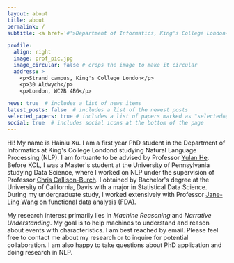 ```yaml
---
layout: about
title: about
permalink: /
subtitle: <a href='#'>Department of Informatics, King's College London</a>

profile:
  align: right
  image: prof_pic.jpg
  image_circular: false # crops the image to make it circular
  address: >
    <p>Strand campus, King's College London</p>
    <p>30 Aldwych</p>
    <p>London, WC2B 4BG</p>

news: true  # includes a list of news items
latest_posts: false  # includes a list of the newest posts
selected_papers: true # includes a list of papers marked as "selected={true}"
social: true  # includes social icons at the bottom of the page
---
```


Hi! My name is Hainiu Xu. I am a first year PhD student in the Department of Informatics at King's College Londond studying Natural Language Processing (NLP). I am fortuante to be advised by Professor [Yulan He](https://sites.google.com/view/yulanhe/home?authuser=0). Before KCL, I was a Master's student at the University of Pennsylvania studying Data Science, where I worked on NLP under the supervision of Professor [Chris Callison-Burch](https://www.cis.upenn.edu/~ccb/index.html). I obtained by Bachelor's degree at the University of California, Davis with a major in Statistical Data Science. During my undergraduate study, I worked extensively with Professor [Jane-Ling Wang](https://anson.ucdavis.edu/~wang/aboutme.html) on functional data analysis (FDA).

My research interest primarily lies in _Machine Reasoning_ and _Narrative Understanding_. My goal is to help machines to understand and reason about events with characteristics. I am best reached by email. Please feel free to contact me about my research or to inquire for potential collaboration. I am also happy to take questions about PhD application and doing research in NLP.

